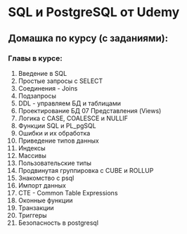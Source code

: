 # SQL и PostgreSQL от Udemy
## Домашка по курсу (с заданиями): 

### Главы в курсе:
01. Введение в SQL
02. Простые запросы с SELECT
03. Соединения - Joins
04. Подзапросы
05. DDL - управляем БД и таблицами
06. Проектирование БД
07 Представления (Views)
08. Логика с CASE, COALESCE и NULLIF
09. Функции SQL и PL_pgSQL
10. Ошибки и их обработка
11. Приведение типов данных
12. Индексы
13. Массивы
14. Пользовательские типы
15. Продвинутая группировка с CUBE и ROLLUP
16. Знакомство с psql
17. Импорт данных
18. CTE - Common Table Expressions
19. Оконные функции
20. Транзакции
21. Триггеры
22. Безопасность в postgresql
